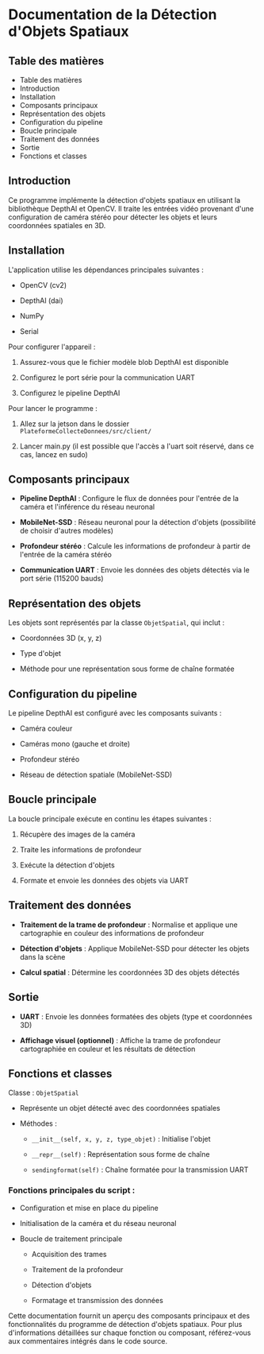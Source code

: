 # Documentation de la Détection d'Objets Spatiaux 

## Table des matières 
 
  - Table des matières
  - Introduction
  - Installation
  - Composants principaux
  - Représentation des objets
  - Configuration du pipeline
  - Boucle principale
  - Traitement des données
  - Sortie
  - Fonctions et classes

## Introduction 

Ce programme implémente la détection d'objets spatiaux en utilisant la bibliothèque DepthAI et OpenCV. Il traite les entrées vidéo provenant d'une configuration de caméra stéréo pour détecter les objets et leurs coordonnées spatiales en 3D.

## Installation 

L'application utilise les dépendances principales suivantes :

- OpenCV (cv2)

- DepthAI (dai)

- NumPy

- Serial

Pour configurer l'appareil :

1. Assurez-vous que le fichier modèle blob DepthAI est disponible

2. Configurez le port série pour la communication UART

3. Configurez le pipeline DepthAI

Pour lancer le programme :
1. Allez sur la jetson dans le dossier ```PlateformeCollecteDonnees/src/client/```

2. Lancer main.py (il est possible que l'accès a l'uart soit réservé, dans ce cas, lancez en sudo)


## Composants principaux 
 
- **Pipeline DepthAI**  : Configure le flux de données pour l'entrée de la caméra et l'inférence du réseau neuronal
 
- **MobileNet-SSD**  : Réseau neuronal pour la détection d'objets (possibilité de choisir d'autres modèles)
 
- **Profondeur stéréo**  : Calcule les informations de profondeur à partir de l'entrée de la caméra stéréo
 
- **Communication UART**  : Envoie les données des objets détectés via le port série (115200 bauds)

## Représentation des objets 
Les objets sont représentés par la classe `ObjetSpatial`, qui inclut :
- Coordonnées 3D (x, y, z)

- Type d'objet

- Méthode pour une représentation sous forme de chaîne formatée

## Configuration du pipeline 

Le pipeline DepthAI est configuré avec les composants suivants :

- Caméra couleur

- Caméras mono (gauche et droite)

- Profondeur stéréo

- Réseau de détection spatiale (MobileNet-SSD)

## Boucle principale 

La boucle principale exécute en continu les étapes suivantes :

1. Récupère des images de la caméra

2. Traite les informations de profondeur

3. Exécute la détection d'objets

4. Formate et envoie les données des objets via UART

## Traitement des données 
 
- **Traitement de la trame de profondeur**  : Normalise et applique une cartographie en couleur des informations de profondeur
 
- **Détection d'objets**  : Applique MobileNet-SSD pour détecter les objets dans la scène
 
- **Calcul spatial**  : Détermine les coordonnées 3D des objets détectés

## Sortie 
 
- **UART**  : Envoie les données formatées des objets (type et coordonnées 3D)
 
- **Affichage visuel (optionnel)**  : Affiche la trame de profondeur cartographiée en couleur et les résultats de détection

## Fonctions et classes 
Classe : `ObjetSpatial`
- Représente un objet détecté avec des coordonnées spatiales
 
- Méthodes : 
  - `__init__(self, x, y, z, type_objet)` : Initialise l'objet
 
  - `__repr__(self)` : Représentation sous forme de chaîne
 
  - `sendingformat(self)` : Chaîne formatée pour la transmission UART

### Fonctions principales du script : 

- Configuration et mise en place du pipeline

- Initialisation de la caméra et du réseau neuronal
 
- Boucle de traitement principale
  - Acquisition des trames

  - Traitement de la profondeur

  - Détection d'objets

  - Formatage et transmission des données

Cette documentation fournit un aperçu des composants principaux et des fonctionnalités du programme de détection d'objets spatiaux. Pour plus d'informations détaillées sur chaque fonction ou composant, référez-vous aux commentaires intégrés dans le code source.
